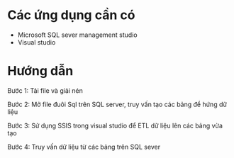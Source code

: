 # Các ứng dụng cần có
- Microsoft SQL sever management studio
- Visual studio
# Hướng dẫn
Bước 1: Tải file và giải nén

Bước 2: Mở file đuôi Sql trên SQL server, truy vấn tạo các bảng để hứng dữ liệu

Bước 3: Sử dụng SSIS trong visual studio để ETL dữ liệu lên các bảng vừa tạo

Bước 4: Truy vấn dữ liệu từ các bảng trên SQL sever
